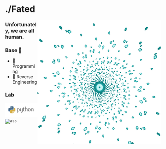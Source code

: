 #                                                      ./Fated

<img align="right" alt="GIF" src="gif.gif">

### Unfortunately, we are all human.

### Base 🔧

- 📖 Programming
- 📖 Reverse Engineering

### Lab
<code><img height="45" src="python.png" alt="python"></code>
<code><img height="45" src="https://liquipedia.net/commons/images/c/cd/Assembly_logo.png" alt="ass"></code>
